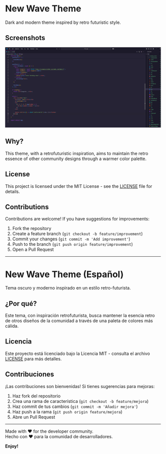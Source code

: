 # New Wave Theme

Dark and modern theme inspired by retro futuristic style.

## Screenshots

![Theme preview](./images/image.png)

## Why?

This theme, with a retrofuturistic inspiration, aims to maintain the retro essence of other community designs through a warmer color palette.

## License

This project is licensed under the MIT License - see the [LICENSE](./LICENSE) file for details.

## Contributions

Contributions are welcome! If you have suggestions for improvements:

1. Fork the repository
2. Create a feature branch (`git checkout -b feature/improvement`)
3. Commit your changes (`git commit -m 'Add improvement'`)
4. Push to the branch (`git push origin feature/improvement`)
5. Open a Pull Request

---

# New Wave Theme (Español)

Tema oscuro y moderno inspirado en un estilo retro-futurista.

## ¿Por qué?

Este tema, con inspiración retrofuturista, busca mantener la esencia retro de otros diseños de la comunidad a través de una paleta de colores más cálida.

## Licencia

Este proyecto está licenciado bajo la Licencia MIT - consulta el archivo [LICENSE](./LICENSE) para más detalles.

## Contribuciones

¡Las contribuciones son bienvenidas! Si tienes sugerencias para mejoras:

1. Haz fork del repositorio
2. Crea una rama de característica (`git checkout -b feature/mejora`)
3. Haz commit de tus cambios (`git commit -m 'Añadir mejora'`)
4. Haz push a la rama (`git push origin feature/mejora`)
5. Abre un Pull Request

---

Made with ❤️ for the developer community.  
Hecho con ❤️ para la comunidad de desarrolladores.

**Enjoy!**